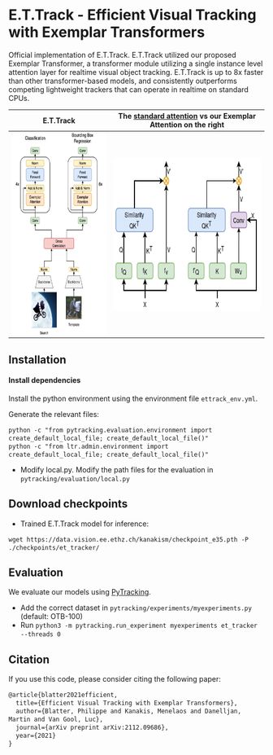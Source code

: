 # E.T.Track - Efficient Visual Tracking with Exemplar Transformers
Official implementation of E.T.Track. 
E.T.Track utilized our proposed Exemplar Transformer, a transformer module utilizing a single instance level attention layer for realtime visual object tracking.
E.T.Track is up to 8x faster than other transformer-based models, and consistently outperforms competing lightweight trackers that can operate in realtime on standard CPUs. 


E.T.Track        |  The [standard attention](https://proceedings.neurips.cc/paper/2017/file/3f5ee243547dee91fbd053c1c4a845aa-Paper.pdf) vs our Exemplar Attention on the right 
:----------------------------------------------------------:|:----------------------------------------------------------:
<img src='assets/ET.png' align="center" height=400>   |  <img src='assets/V2_att_module.png' align="center" height=300>

## Installation

#### Install dependencies

Install the python environment using the environment file `ettrack_env.yml`.

Generate the relevant files:
```
python -c "from pytracking.evaluation.environment import create_default_local_file; create_default_local_file()"
python -c "from ltr.admin.environment import create_default_local_file; create_default_local_file()"
```

* Modify local.py.
    Modify the path files for the evaluation in `pytracking/evaluation/local.py`

[comment]: <> (## Data preparation)

[comment]: <> (* Data preparation is based on the scripts from [here]&#40;https://github.com/researchmm/TracKit/tree/master/lib/dataset/crop&#41;. <br />)

[comment]: <> (* Place the [COCO]&#40;https://cocodataset.org/&#41;, [GOT-10k]&#40;http://got-10k.aitestunion.com/&#41;, [LaSOT]&#40;http://vision.cs.stonybrook.edu/~lasot/&#41;, and [TrackingNet]&#40;https://tracking-net.org/&#41; datasets following the file structure below)

[comment]: <> (```)

[comment]: <> (datasets)

[comment]: <> (├── coco)

[comment]: <> (│   ├── train2017)

[comment]: <> (│   ├── val2017)

[comment]: <> (│   └── annotations)

[comment]: <> (├── got10k)

[comment]: <> (│   ├── train)

[comment]: <> (│   │   ├── GOT-10k_Train_000001/)

[comment]: <> (│   │   ├── ...)

[comment]: <> (│   │   ├── GOT-10k_Train_009335/)

[comment]: <> (│   │   └── list.txt)

[comment]: <> (│   └── val)

[comment]: <> (│       ├── GOT-10k_Val_000001/)

[comment]: <> (│       ├── ...)

[comment]: <> (│       ├── GOT-10k_Val_009335/)

[comment]: <> (│       └── list.txt)

[comment]: <> (├── LaSOTBenchmark)

[comment]: <> (│   ├── airplane)

[comment]: <> (│   │   ├── airplane-1)

[comment]: <> (│   │   ├── ...)

[comment]: <> (│   │   └── airplane-20)

[comment]: <> (│   ├── ...)

[comment]: <> (│   └── zebra)

[comment]: <> (│       ├── zebra-1)

[comment]: <> (│       ├── ...)

[comment]: <> (│       └── zebra-20)

[comment]: <> (└── trackingnet)

[comment]: <> (    ├── TRAIN_0)

[comment]: <> (    │   ├── anno)

[comment]: <> (    │   └── frames)

[comment]: <> (    ├── ...)

[comment]: <> (    └── TRAIN_3)

[comment]: <> (        ├── anno)

[comment]: <> (        └── frames    )

[comment]: <> (```)

[comment]: <> (* Execute the dataset preparation with: )

[comment]: <> (```)

[comment]: <> (python -m lib.dataset.crop.dataset_gen)

[comment]: <> (```)

[comment]: <> (* Modify the paths to the training data directory and the annotations json file in `tracking/basic_model/et_tracker.yaml`)


## Download checkpoints

[comment]: <> (* LightTrack SuperNet checkpoint used for the initialization of the backbone when training a new model:)

[comment]: <> (```)

[comment]: <> (wget https://data.vision.ee.ethz.ch/kanakism/LT_SuperNet.tar -P ./checkpoints/supernet/ )

[comment]: <> (```)
* Trained E.T.Track model for inference:
```
wget https://data.vision.ee.ethz.ch/kanakism/checkpoint_e35.pth -P ./checkpoints/et_tracker/ 
```

[comment]: <> (## Training)

[comment]: <> (* Runing the following commands to train the E.T.Tracker.)

[comment]: <> (    ```bash)

[comment]: <> (    conda activate <ENV NAME>)

[comment]: <> (    cd exemplar-transformer-tracking)

[comment]: <> (    bash tracking/basic_model/training.sh)

[comment]: <> (    ```  )

## Evaluation
We evaluate our models using [PyTracking](https://github.com/visionml/pytracking).
* Add the correct dataset in `pytracking/experiments/myexperiments.py` (default: OTB-100)
* Run `python3 -m pytracking.run_experiment myexperiments et_tracker --threads 0`

## Citation

If you use this code, please consider citing the following paper:

```
@article{blatter2021efficient,
  title={Efficient Visual Tracking with Exemplar Transformers},
  author={Blatter, Philippe and Kanakis, Menelaos and Danelljan, Martin and Van Gool, Luc},
  journal={arXiv preprint arXiv:2112.09686},
  year={2021}
}
```